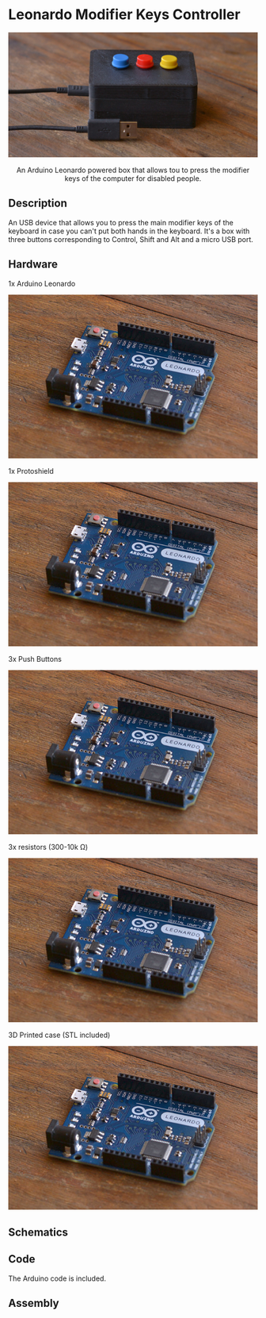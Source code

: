 # Leonardo Modifier Keys Controller

<p align="center">
  <img src="img/lkm1.jpg" alt="Leonardo Modifier Keys Controller"/>
</p>

<p align="center">An Arduino Leonardo powered box that allows tou to press the modifier keys of the computer for disabled people.</p>

## Description

An USB device that allows you to press the main modifier keys of the keyboard in case you can't put both hands in the keyboard. It's a box with three buttons corresponding to Control, Shift and Alt and a micro USB port.

## Hardware

1x Arduino Leonardo

<img src="img/leonardo.jpg" alt="Arduino Leonardo"/>

1x Protoshield

<img src="img/leonardo.jpg" alt="Arduino Leonardo"/>

3x Push Buttons

<img src="img/leonardo.jpg" alt="Arduino Leonardo"/>

3x resistors (300-10k Ω)

<img src="img/leonardo.jpg" alt="Arduino Leonardo"/>

3D Printed case (STL included)

<img src="img/leonardo.jpg" alt="Arduino Leonardo"/>


## Schematics


## Code

The Arduino code is included.

## Assembly


